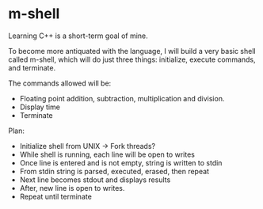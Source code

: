 # m-shell

Learning C++ is a short-term goal of mine.

To become more antiquated with the language, I will build a very basic shell called m-shell, which will do just three things: initialize, execute commands, and terminate.

The commands allowed will be:
- Floating point addition, subtraction, multiplication and division.
- Display time
- Terminate

Plan:
- Initialize shell from UNIX -> Fork threads?
- While shell is running, each line will be open to writes
- Once line is entered and is not empty, string is written to stdin
- From stdin string is parsed, executed, erased, then repeat
- Next line becomes stdout and displays results
- After, new line is open to writes.
- Repeat until terminate
